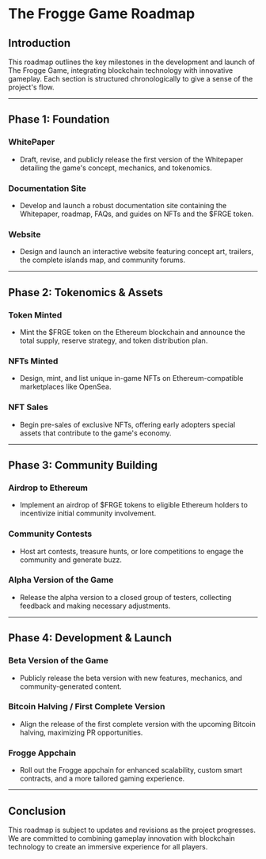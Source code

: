 # The Frogge Game Roadmap

## Introduction
This roadmap outlines the key milestones in the development and launch of The Frogge Game, integrating blockchain technology with innovative gameplay. Each section is structured chronologically to give a sense of the project's flow.

---

## Phase 1: Foundation

### WhitePaper
- Draft, revise, and publicly release the first version of the Whitepaper detailing the game's concept, mechanics, and tokenomics.

### Documentation Site
- Develop and launch a robust documentation site containing the Whitepaper, roadmap, FAQs, and guides on NFTs and the $FRGE token.

### Website
- Design and launch an interactive website featuring concept art, trailers, the complete islands map, and community forums.

---

## Phase 2: Tokenomics & Assets

### Token Minted
- Mint the $FRGE token on the Ethereum blockchain and announce the total supply, reserve strategy, and token distribution plan.

### NFTs Minted
- Design, mint, and list unique in-game NFTs on Ethereum-compatible marketplaces like OpenSea.

### NFT Sales
- Begin pre-sales of exclusive NFTs, offering early adopters special assets that contribute to the game's economy.

---

## Phase 3: Community Building

### Airdrop to Ethereum
- Implement an airdrop of $FRGE tokens to eligible Ethereum holders to incentivize initial community involvement.

### Community Contests
- Host art contests, treasure hunts, or lore competitions to engage the community and generate buzz.

### Alpha Version of the Game
- Release the alpha version to a closed group of testers, collecting feedback and making necessary adjustments.

---

## Phase 4: Development & Launch

### Beta Version of the Game
- Publicly release the beta version with new features, mechanics, and community-generated content.

### Bitcoin Halving / First Complete Version
- Align the release of the first complete version with the upcoming Bitcoin halving, maximizing PR opportunities.

### Frogge Appchain
- Roll out the Frogge appchain for enhanced scalability, custom smart contracts, and a more tailored gaming experience.

---

## Conclusion
This roadmap is subject to updates and revisions as the project progresses. We are committed to combining gameplay innovation with blockchain technology to create an immersive experience for all players.
